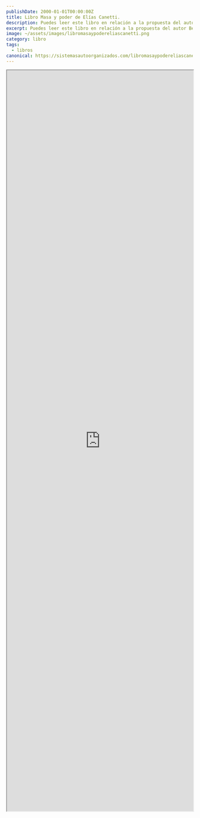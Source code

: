 ```yaml
---
publishDate: 2000-01-01T00:00:00Z
title: Libro Masa y poder de Elías Canetti.
description: Puedes leer este libro en relación a la propuesta del autor Benhur Chica Mundo feliz = necesidades básicas satisfecha  + Población predispuesta a hacer el bien.
excerpt: Puedes leer este libro en relación a la propuesta del autor Benhur Chica Mundo feliz = necesidades básicas satisfecha  + Población predispuesta a hacer el bien.
image: ~/assets/images/libromasaypodereliascanetti.png
category: libro
tags:
  - libros
canonical: https://sistemasautoorganizados.com/libromasaypodereliascanetti
---
```



<iframe src="https://drive.google.com/file/d/1qCK8RVFHB7ltjQLEzIk9X2nDE09AVwh4/preview" width="100%" height="2000px" ></iframe>

